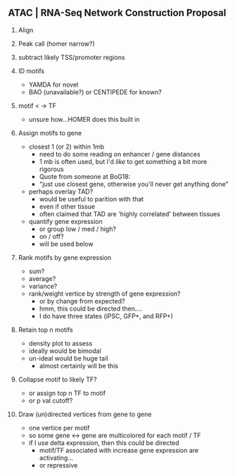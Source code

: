## ATAC	| RNA-Seq Network Construction Proposal

1. Align 
2. Peak call (homer narrow?)
3. subtract likely TSS/promoter regions
4. ID motifs

    - YAMDA for novel
    - BAO (unavailable?) or CENTIPEDE for known?
5. motif <	-> TF 

  	- unsure how...HOMER does this built in
6. Assign motifs to gene

  	- closest 1 (or 2) within 1mb
    	- need to do some reading on enhancer / gene distances
    	- 1 mb is often used, but I'd *like* to get something a bit more rigorous
    	- Quote from someone at BoG18:
      	- "just use closest gene, otherwise you'll never get anything done"
  	- perhaps overlay TAD?
    	- would be useful to parition with that
    	- even if other tissue
      	- often claimed that TAD are 'highly correlated' between tissues
  	- quantify gene expression 
    	- or group low / med / high?
    	- on / off?
    	- will be used below
7. Rank motifs by gene expression

  	- sum?
  	- average?
  	- variance?
  	- rank/weight vertice by strength of gene expression?
    	- or by change from expected?
      	- hmm, this could be directed then....
      	- I do have three states (iPSC, GFP+, and RFP+)
8. Retain top n motifs

  	- density plot to assess
  	- ideally would be bimodal
  	- un-ideal would be huge tail
    	- almost certainly will be this
9. Collapse motif to likely TF?

  	- or assign top n TF to motif
  	- or p val cutoff?
10. Draw (un)directed vertices from gene to gene

  	- one vertice per motif
  	- so some gene <-> gene are multicolored for each motif / TF
  	- if I use delta expression, then this could be directed
    	- motif/TF associated with increase gene expression are activating...
    	- or repressive
